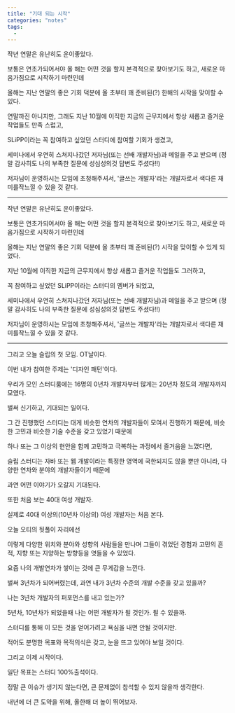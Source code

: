 ```yaml
---
title: "기대 되는 시작"
categories: "notes"
tags:
  - 
---
```


작년 연말은 유난히도 운이좋았다.

보통은 연초가되어서야 올 해는 어떤 것을 할지 본격적으로 찾아보기도 하고, 새로운 마음가짐으로 시작하기 마련인데

올해는 지난 연말의 좋은 기회 덕분에 올 초부터 꽤 준비된(?) 한해의 시작을 맞이할 수 있다.

연말까진 아니지만, 그래도 지난 10월에 이직한 지금의 근무지에서 항상 새롭고 즐거운 작업들도 만족 스럽고,

SLiPP이라는 꼭 참여하고 싶었던 스터디에 참여할 기회가 생겼고,

세미나에서 우연히 스쳐지나갔던 저자님(또는 선배 개발자님)과 메일을 주고 받으며
(정말 감사히도 나의 부족한 질문에 성심성의것 답변도 주셨다!!)

저자님이 운영하시는 모임에 초청해주셔서, '글쓰는 개발자'라는 개발자로서 색다른 재미를작느낄 수 있을 것 같다.

--- 

작년 연말은 유난히도 운이좋았다.

보통은 연초가되어서야 올 해는 어떤 것을 할지 본격적으로 찾아보기도 하고, 새로운 마음가짐으로 시작하기 마련인데

올해는 지난 연말의 좋은 기회 덕분에 올 초부터 꽤 준비된(?) 시작을 맞이할 수 있게 되었다.

지난 10월에 이직한 지금의 근무지에서 항상 새롭고 즐거운 작업들도 그러하고,

꼭 참여하고 싶었던 SLiPP이라는 스터디의 멤버가 되었고,

세미나에서 우연히 스쳐지나갔던 저자님(또는 선배 개발자님)과 메일을 주고 받으며
(정말 감사히도 나의 부족한 질문에 성심성의것 답변도 주셨다!!)

저자님이 운영하시는 모임에 초청해주셔서, '글쓰는 개발자'라는 개발자로서 색다른 재미를작느낄 수 있을 것 같다.

---

그리고 오늘 슬립의 첫 모임. OT날이다.

이번 내가 참여한 주제는 '디자인 패턴'이다.

우리가 모인 스터디룸에는 16명의 0년차 개발자부터 많게는 20년차 정도의 개발자까지 모였다.

벌써 신기하고, 기대되는 일이다.

그 간 진행했던 스터디는 대게 비슷한 연차의 개발자들이 모여서 진행하기 때문에, 비슷한 고민과 비슷한 기술 수준을 갖고 있었기 때문에

하나 또는 그 이상의 현안을 함께 고민하고 극복하는 과정에서 즐거움을 느꼈다면,

슬립 스터디는 자바 또는 웹 개발이라는 특정한 영역에 국한되지도 않을 뿐만 아니라, 다양한 연차와 분야의 개발자들이기 때문에 

과연 어떤 이야기가 오갈지 기대된다.

또한 처음 보는 40대 여성 개발자.

실제로 40대 이상의(10년차 이상의) 여성 개발자는 처음 본다.

오늘 오티의 뒷풀이 자리에선

이렇게 다양한 위치와 분야와 성향의 사람들을 만나며 그들이 겪었던 경험과 고민의 흔적, 지향 또는 지양하는 방향등을 엿들을 수 있었다.

요즘 나의 개발연차가 쌓이는 것에 큰 무게감을 느낀다.

벌써 3년차가 되어버렸는데, 과연 내가 3년차 수준의 개발 수준을 갖고 있을까?

나는 3년차 개발자의 퍼포먼스를 내고 있는가?

5년차, 10년차가 되었을때 나는 어떤 개발자가 될 것인가. 될 수 있을까.

스터디를 통해 이 모든 것을 얻어가려고 욕심을 내면 안될 것이지만.

적어도 분명한 목표와 목적의식은 갖고, 눈을 뜨고 있어야 보일 것이다.

그리고 이제 시작이다.

일단 목표는 스터디 100%출석이다.

정말 큰 이슈가 생기지 않는다면, 큰 문제없이 참석할 수 있지 않을까 생각한다.

내년에 더 큰 도약을 위해, 올한해 더 높이 뛰어보자.